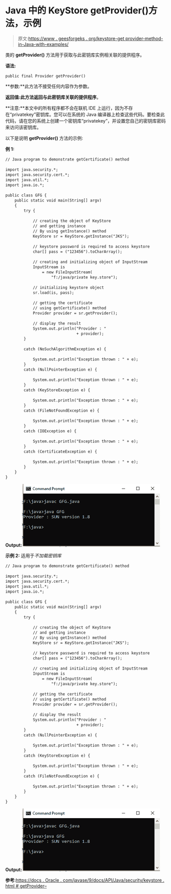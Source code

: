# Java 中的 KeyStore getProvider()方法，示例

> 原文:[https://www . geesforgeks . org/keystore-get provider-method-in-Java-with-examples/](https://www.geeksforgeeks.org/keystore-getprovider-method-in-java-with-examples/)

类的 **getProvider()** 方法用于获取与此密钥库实例相关联的提供程序。

**语法:**

```
public final Provider getProvider()
```

**参数:**此方法不接受任何内容作为参数。

**返回值:**此方法返回与此密钥库关联的**提供程序**。

**注意:**本文中的所有程序都不会在联机 IDE 上运行，因为不存在“privatekey”密钥库。您可以在系统的 Java 编译器上检查这些代码。要检查此代码，请在您的系统上创建一个密钥库“privatekey”，并设置您自己的密钥库密码来访问该密钥库。

以下是说明 **getProvider()** 方法的示例:

**例 1:**

```
// Java program to demonstrate getCertificate() method

import java.security.*;
import java.security.cert.*;
import java.util.*;
import java.io.*;

public class GFG {
    public static void main(String[] argv)
    {
        try {

            // creating the object of KeyStore
            // and getting instance
            // By using getInstance() method
            KeyStore sr = KeyStore.getInstance("JKS");

            // keystore password is required to access keystore
            char[] pass = ("123456").toCharArray();

            // creating and initializing object of InputStream
            InputStream is
                = new FileInputStream(
                    "f:/java/private key.store");

            // initializing keystore object
            sr.load(is, pass);

            // getting the certificate
            // using getCertificate() method
            Provider provider = sr.getProvider();

            // display the result
            System.out.println("Provider : "
                               + provider);
        }

        catch (NoSuchAlgorithmException e) {

            System.out.println("Exception thrown : " + e);
        }
        catch (NullPointerException e) {

            System.out.println("Exception thrown : " + e);
        }
        catch (KeyStoreException e) {

            System.out.println("Exception thrown : " + e);
        }
        catch (FileNotFoundException e) {

            System.out.println("Exception thrown : " + e);
        }
        catch (IOException e) {

            System.out.println("Exception thrown : " + e);
        }
        catch (CertificateException e) {

            System.out.println("Exception thrown : " + e);
        }
    }
}
```

**Output:**[![](img/a7800a3dc3ed96637c5b7d5efa51f052.png)](https://media.geeksforgeeks.org/wp-content/uploads/20191118172220/Output120.png)

**示例 2:** 适用于*不加载密钥库*

```
// Java program to demonstrate getCertificate() method

import java.security.*;
import java.security.cert.*;
import java.util.*;
import java.io.*;

public class GFG {
    public static void main(String[] argv)
    {
        try {

            // creating the object of KeyStore
            // and getting instance
            // By using getInstance() method
            KeyStore sr = KeyStore.getInstance("JKS");

            // keystore password is required to access keystore
            char[] pass = ("123456").toCharArray();

            // creating and initializing object of InputStream
            InputStream is
                = new FileInputStream(
                    "f:/java/private key.store");

            // getting the certificate
            // using getCertificate() method
            Provider provider = sr.getProvider();

            // display the result
            System.out.println("Provider : "
                               + provider);
        }
        catch (NullPointerException e) {

            System.out.println("Exception thrown : " + e);
        }
        catch (KeyStoreException e) {

            System.out.println("Exception thrown : " + e);
        }
        catch (FileNotFoundException e) {

            System.out.println("Exception thrown : " + e);
        }
    }
}
```

**Output:**[![](img/a7800a3dc3ed96637c5b7d5efa51f052.png)](https://media.geeksforgeeks.org/wp-content/uploads/20191118172220/Output120.png)

**参考:**[https://docs . Oracle . com/javase/9/docs/API/Java/security/keystore . html # getProvider–](https://docs.oracle.com/javase/9/docs/api/java/security/KeyStore.html#getProvider--)